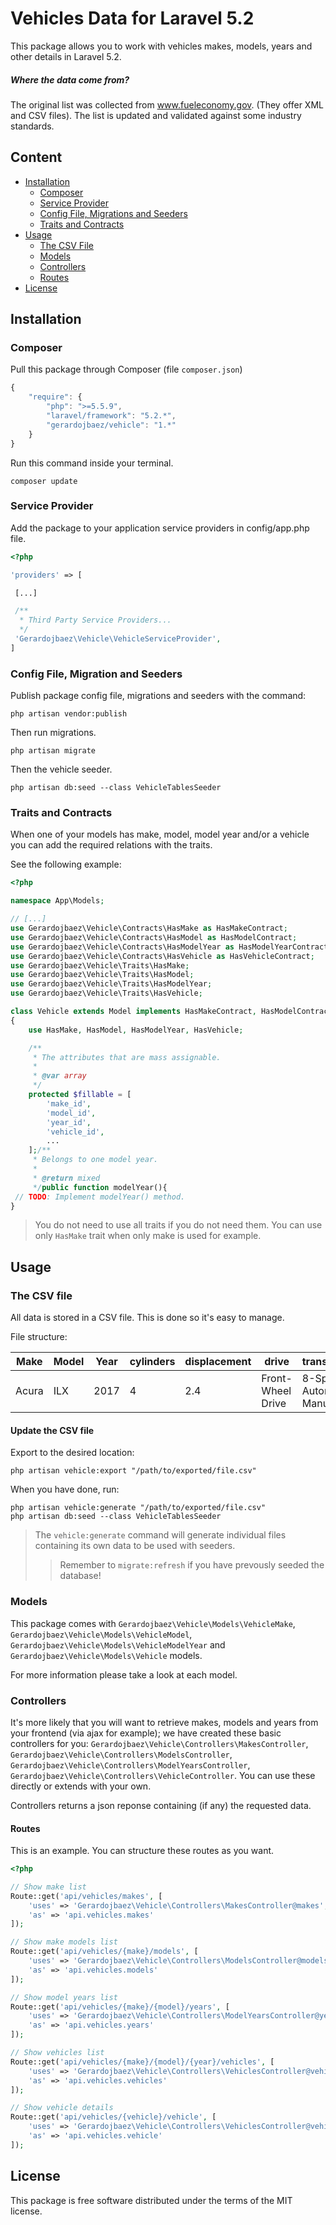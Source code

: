 # Vehicles Data for Laravel 5.2

This package allows you to work with vehicles makes, models, years and other details in
Laravel 5.2.

##### Where the data come from?

The original list was collected from www.fueleconomy.gov. (They offer XML and
CSV files). The list is updated and validated against some industry standards.

## Content

- [Installation](#installation)
	- [Composer](#composer)
	- [Service Provider](#service-provider)
	- [Config File, Migrations and Seeders](#config-file-migration-and-seeders)
	- [Traits and Contracts](#traits-and-contracts)
- [Usage](#usage)
	- [The CSV File](#the-csv-file)
	- [Models](#models)
	- [Controllers](#controllers)
	- [Routes](#routes)
- [License](#license)


## Installation

### Composer

Pull this package through Composer (file `composer.json`)

```js
{
    "require": {
        "php": ">=5.5.9",
        "laravel/framework": "5.2.*",
        "gerardojbaez/vehicle": "1.*"
    }
}
```

Run this command inside your terminal.

	composer update

### Service Provider
Add the package to your application service providers in config/app.php file.
```php
<?php

'providers' => [

 [...]

 /**
  * Third Party Service Providers...
  */
 'Gerardojbaez\Vehicle\VehicleServiceProvider',
]
```

### Config File, Migration and Seeders

Publish package config file, migrations and seeders with the command:

	php artisan vendor:publish
	
Then run migrations.

	php artisan migrate
	
Then the vehicle seeder.

	php artisan db:seed --class VehicleTablesSeeder
	
### Traits and Contracts
When one of your models has make, model, model year and/or a vehicle you can add the required relations with the traits. 

See the following example:

```php
<?php

namespace App\Models;

// [...]
use Gerardojbaez\Vehicle\Contracts\HasMake as HasMakeContract;
use Gerardojbaez\Vehicle\Contracts\HasModel as HasModelContract;
use Gerardojbaez\Vehicle\Contracts\HasModelYear as HasModelYearContract;
use Gerardojbaez\Vehicle\Contracts\HasVehicle as HasVehicleContract;
use Gerardojbaez\Vehicle\Traits\HasMake;
use Gerardojbaez\Vehicle\Traits\HasModel;
use Gerardojbaez\Vehicle\Traits\HasModelYear;
use Gerardojbaez\Vehicle\Traits\HasVehicle;

class Vehicle extends Model implements HasMakeContract, HasModelContract, HasModelYearContract, HasVehicleContract
{
	use HasMake, HasModel, HasModelYear, HasVehicle;

	/**
     * The attributes that are mass assignable.
     *
     * @var array
     */
    protected $fillable = [
        'make_id',
        'model_id',
        'year_id',
        'vehicle_id',
        ...
    ];/**
	 * Belongs to one model year.
	 *
	 * @return mixed
	 */public function modelYear(){
 // TODO: Implement modelYear() method.
}
```

> You do not need to use all traits if you do not need them. You can use only `HasMake` trait when only make is used for example.

## Usage

### The CSV file

All data is stored in a CSV file. This is done so it's easy to manage. 

File structure:

| Make 		| Model			   	| Year | cylinders	| displacement	| drive				| transmission				| class 		| 
| --------- | ----------------- | ---- | ---------- | ------------- | ----------------- | ------------------------- | ------------- |
| Acura	    | ILX				| 2017 | 4			| 2.4 			| Front-Wheel Drive | 8-Speed Automated Manual	| Compact Cars	|

#### Update the CSV file

Export to the desired location:

	php artisan vehicle:export "/path/to/exported/file.csv"

When you have done, run:

	php artisan vehicle:generate "/path/to/exported/file.csv"
	php artisan db:seed --class VehicleTablesSeeder

> The `vehicle:generate` command will generate individual files containing its own data to be used with seeders.
>> Remember to `migrate:refresh` if you have prevously seeded the database!

### Models

This package comes with `Gerardojbaez\Vehicle\Models\VehicleMake`,
`Gerardojbaez\Vehicle\Models\VehicleModel`,
`Gerardojbaez\Vehicle\Models\VehicleModelYear` and
`Gerardojbaez\Vehicle\Models\Vehicle` models.

For more information please take a look at each model.

### Controllers
It's more likely that you will want to retrieve makes, models and years from your frontend (via ajax for example); we have created these basic controllers for you:
`Gerardojbaez\Vehicle\Controllers\MakesController`, 
`Gerardojbaez\Vehicle\Controllers\ModelsController`, 
`Gerardojbaez\Vehicle\Controllers\ModelYearsController`, 
`Gerardojbaez\Vehicle\Controllers\VehicleController`. You can use these directly or extends with your own.

Controllers returns a json reponse containing (if any) the requested data.

#### Routes

This is an example. You can structure these routes as you want.

```php
<?php

// Show make list
Route::get('api/vehicles/makes', [
	'uses' => 'Gerardojbaez\Vehicle\Controllers\MakesController@makes',
	'as' => 'api.vehicles.makes'
]);

// Show make models list
Route::get('api/vehicles/{make}/models', [
	'uses' => 'Gerardojbaez\Vehicle\Controllers\ModelsController@models',
	'as' => 'api.vehicles.models'
]);

// Show model years list
Route::get('api/vehicles/{make}/{model}/years', [
	'uses' => 'Gerardojbaez\Vehicle\Controllers\ModelYearsController@years',
	'as' => 'api.vehicles.years'
]);

// Show vehicles list
Route::get('api/vehicles/{make}/{model}/{year}/vehicles', [
	'uses' => 'Gerardojbaez\Vehicle\Controllers\VehiclesController@vehicles',
	'as' => 'api.vehicles.vehicles'
]);

// Show vehicle details
Route::get('api/vehicles/{vehicle}/vehicle', [
	'uses' => 'Gerardojbaez\Vehicle\Controllers\VehiclesController@vehicle',
	'as' => 'api.vehicles.vehicle'
]);
```

## License

This package is free software distributed under the terms of the MIT license.
